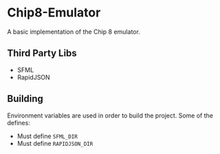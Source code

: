 # Chip8-Emulator
A basic implementation of the Chip 8 emulator.

## Third Party Libs
- SFML
- RapidJSON

## Building

Environment variables are used in order to build the project. Some of the defines:

- Must define `SFML_DIR`
- Must define `RAPIDJSON_DIR`

